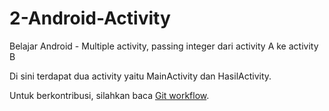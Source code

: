 # 2-Android-Activity
Belajar Android - Multiple activity, passing integer dari activity A ke activity B

Di sini terdapat dua activity yaitu MainActivity dan HasilActivity.

Untuk berkontribusi, silahkan baca [Git workflow](https://github.com/ceceprawiro/2-Android-Activity/blob/master/git-workflow.md).
